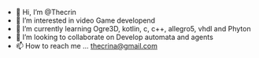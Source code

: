 - 👋 Hi, I’m @Thecrin
- 👀 I’m interested in video Game developend
- 🌱 I’m currently learning Ogre3D, kotlin, c, c++, allegro5, vhdl and
Phyton
- 💞️ I’m looking to collaborate on Develop automata and agents
- 📫 How to reach me ... thecrina@gmail.com

<!---
Thecrin/Thecrin is a ✨ special ✨ repository because its `README.md` (this file) appears on your GitHub profile.
You can click the Preview link to take a look at your changes.
--->
